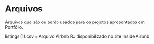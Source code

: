 # Arquivos

Arquivos que são ou serão usados para os projetos apresentados em Portfólio.

listings (1).csv = Arquivo Airbnb RJ disponibilizado no site Inside Airbnb
